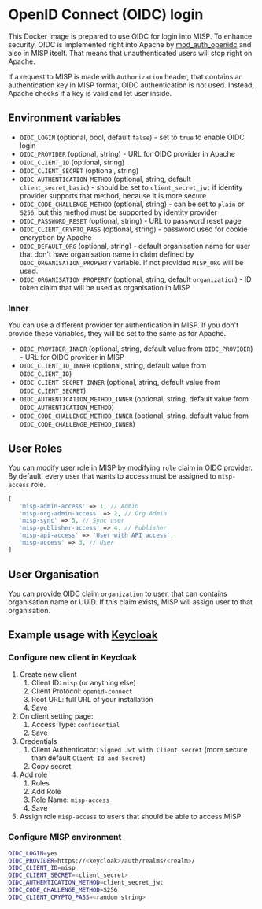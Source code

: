 # OpenID Connect (OIDC) login

This Docker image is prepared to use OIDC for login into MISP. To enhance security, OIDC is implemented right into Apache by [mod_auth_openidc](https://github.com/zmartzone/mod_auth_openidc)
and also in MISP itself. That means that unauthenticated users will stop right on Apache.

If a request to MISP is made with `Authorization` header, that contains an authentication key in MISP format, 
OIDC authentication is not used. Instead, Apache checks if a key is valid and let user inside.

## Environment variables

* `OIDC_LOGIN` (optional, bool, default `false`) - set to `true` to enable OIDC login
* `OIDC_PROVIDER` (optional, string) - URL for OIDC provider in Apache
* `OIDC_CLIENT_ID` (optional, string)
* `OIDC_CLIENT_SECRET` (optional, string)
* `OIDC_AUTHENTICATION_METHOD` (optional, string, default `client_secret_basic`) - should be set to `client_secret_jwt` if identity provider supports that method, because it is more secure
* `OIDC_CODE_CHALLENGE_METHOD` (optional, string) - can be set to `plain` or `S256`, but this method must be supported by identity provider
* `OIDC_PASSWORD_RESET` (optional, string) - URL to password reset page
* `OIDC_CLIENT_CRYPTO_PASS` (optional, string) - password used for cookie encryption by Apache
* `OIDC_DEFAULT_ORG` (optional, string) - default organisation name for user that don't have organisation name in claim defined by `OIDC_ORGANISATION_PROPERTY` variable. If not provided `MISP_ORG` will be used.
* `OIDC_ORGANISATION_PROPERTY` (optional, string, default `organization`) - ID token claim that will be used as organisation in MISP

### Inner

You can use a different provider for authentication in MISP. If you don't provide these variables, they will be set to the same as for Apache.

* `OIDC_PROVIDER_INNER` (optional, string, default value from `OIDC_PROVIDER`) - URL for OIDC provider in MISP
* `OIDC_CLIENT_ID_INNER` (optional, string, default value from `OIDC_CLIENT_ID`)
* `OIDC_CLIENT_SECRET_INNER` (optional, string, default value from `OIDC_CLIENT_SECRET`)
* `OIDC_AUTHENTICATION_METHOD_INNER` (optional, string, default value from `OIDC_AUTHENTICATION_METHOD`)
* `OIDC_CODE_CHALLENGE_METHOD_INNER` (optional, string, default value from `OIDC_CODE_CHALLENGE_METHOD_INNER`)

## User Roles

You can modify user role in MISP by modifying `role` claim in OIDC provider. By default, every user that wants to access must be
assigned to `misp-access` role. 

```php
[
   'misp-admin-access' => 1, // Admin
   'misp-org-admin-access' => 2, // Org Admin
   'misp-sync' => 5, // Sync user
   'misp-publisher-access' => 4, // Publisher
   'misp-api-access' => 'User with API access',
   'misp-access' => 3, // User
]
```

## User Organisation

You can provide OIDC claim `organization` to user, that can contains organisation name or UUID. If this claim exists, 
MISP will assign user to that organisation.

## Example usage with [Keycloak](https://www.keycloak.org)

### Configure new client in Keycloak

1) Create new client
   1) Client ID: `misp` (or anything else)
   2) Client Protocol: `openid-connect`
   3) Root URL: full URL of your installation
   4) Save
2) On client setting page:
   1) Access Type: `confidential`
   2) Save
3) Credentials
   1) Client Authenticator: `Signed Jwt with Client secret` (more secure than default `Client Id and Secret`)
   2) Copy secret
4) Add role
   1) Roles
   2) Add Role
   3) Role Name: `misp-access`
   4) Save
5) Assign role `misp-access` to users that should be able to access MISP
   
### Configure MISP environment

```bash
OIDC_LOGIN=yes
OIDC_PROVIDER=https://<keycloak>/auth/realms/<realm>/
OIDC_CLIENT_ID=misp
OIDC_CLIENT_SECRET=<client_secret>
OIDC_AUTHENTICATION_METHOD=client_secret_jwt
OIDC_CODE_CHALLENGE_METHOD=S256
OIDC_CLIENT_CRYPTO_PASS=<random string>
```
